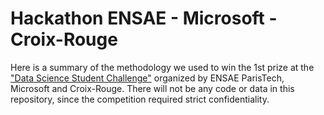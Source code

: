 # Hackathon ENSAE - Microsoft - Croix-Rouge

Here is a summary of the methodology we used to win the 1st prize at the ["Data Science Student Challenge"](http://www.ensae.dsschack.com) organized by ENSAE ParisTech, Microsoft and Croix-Rouge. There will not be any code or data in this repository, since the competition required strict confidentiality.


